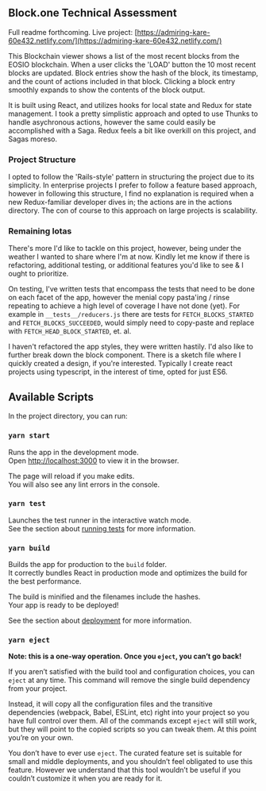 ## Block.one Technical Assessment

Full readme forthcoming. Live project: [https://admiring-kare-60e432.netlify.com/](https://admiring-kare-60e432.netlify.com/)

This Blockchain viewer shows a list of the most recent blocks from the EOSIO blockchain. When a user clicks the 'LOAD' button the 10 most recent blocks are updated. Block entries show the hash of the block, its timestamp, and the count of actions included in that block. Clicking a block entry smoothly expands to show the contents of the block output.

It is built using React, and utilizes hooks for local state and Redux for state management. I took a pretty simplistic approach and opted to use Thunks to handle asychronous actions, however the same could easily be accomplished with a Saga. Redux feels a bit like overkill on this project, and Sagas moreso. 

### Project Structure

I opted to follow the 'Rails-style' pattern in structuring the project due to its simplicity. In enterprise projects I prefer to follow a feature based approach, however in following this structure, I find no explanation is required when a new Redux-familiar developer dives in; the actions are in the actions directory. The con of course to this approach on large projects is scalability.

### Remaining Iotas

There's more I'd like to tackle on this project, however, being under the weather I wanted to share where I'm at now. Kindly let me know if there is refactoring, additional testing, or additional features you'd like to see & I ought to prioritize.

On testing, I've written tests that encompass the tests that need to be done on each facet of the app, however the menial copy pasta'ing / rinse repeating to achieve a high level of coverage I have not done (yet). For example in `__tests__/reducers.js` there are tests for `FETCH_BLOCKS_STARTED` and `FETCH_BLOCKS_SUCCEEDED`, would simply need to copy-paste and replace with `FETCH_HEAD_BLOCK_STARTED`, et. al.

I haven't refactored the app styles, they were written hastily. I'd also like to further break down the block component. There is a sketch file where I quickly created a design, if you're interested. Typically I create react projects using typescript, in the interest of time, opted for just ES6.

## Available Scripts

In the project directory, you can run:

### `yarn start`

Runs the app in the development mode.<br />
Open [http://localhost:3000](http://localhost:3000) to view it in the browser.

The page will reload if you make edits.<br />
You will also see any lint errors in the console.

### `yarn test`

Launches the test runner in the interactive watch mode.<br />
See the section about [running tests](https://facebook.github.io/create-react-app/docs/running-tests) for more information.

### `yarn build`

Builds the app for production to the `build` folder.<br />
It correctly bundles React in production mode and optimizes the build for the best performance.

The build is minified and the filenames include the hashes.<br />
Your app is ready to be deployed!

See the section about [deployment](https://facebook.github.io/create-react-app/docs/deployment) for more information.

### `yarn eject`

**Note: this is a one-way operation. Once you `eject`, you can’t go back!**

If you aren’t satisfied with the build tool and configuration choices, you can `eject` at any time. This command will remove the single build dependency from your project.

Instead, it will copy all the configuration files and the transitive dependencies (webpack, Babel, ESLint, etc) right into your project so you have full control over them. All of the commands except `eject` will still work, but they will point to the copied scripts so you can tweak them. At this point you’re on your own.

You don’t have to ever use `eject`. The curated feature set is suitable for small and middle deployments, and you shouldn’t feel obligated to use this feature. However we understand that this tool wouldn’t be useful if you couldn’t customize it when you are ready for it.
